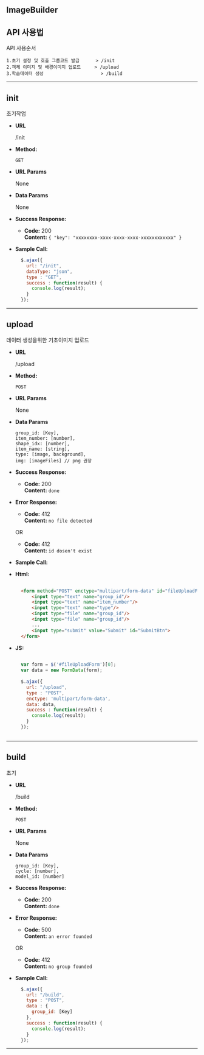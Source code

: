 ## ImageBuilder

API 사용법
----
API 사용순서

    1.초기 설정 및 호출 그룹코드 발급      > /init
    2.객체 이미지 및 배경이미지 업로드     > /upload
    3.학습데이터 생성                     > /build
  
***
init
----
  초기작업 

* **URL**

  /init

* **Method:**

  `GET`
  
* **URL Params**

  None

* **Data Params**

  None

* **Success Response:**

  * **Code:** 200 <br />
    **Content:** `{ "key": "xxxxxxxx-xxxx-xxxx-xxxx-xxxxxxxxxxxx" }`
 
<!-- 
  * **Error Response:**

  * **Code:** 404 NOT FOUND <br />
    **Content:** `{ error : "User doesn't exist" }`

  OR

  * **Code:** 401 UNAUTHORIZED <br />
    **Content:** `{ error : "You are unauthorized to make this request." }`
-->
* **Sample Call:**

  ```javascript
    $.ajax({
      url: "/init",
      dataType: "json",
      type : "GET",
      success : function(result) {
        console.log(result);
      }
    });
  ```

***
upload
----
  데이터 생성을위한 기초이미지 업로드 

* **URL**

  /upload

* **Method:**

  `POST`
  
* **URL Params**

  None

* **Data Params**

      group_id: [Key],
      item_number: [number],
      shape_idx: [number],
      item_name: [string],
      type: [image, background],
      img: [imageFiles] // png 권장

* **Success Response:**

  * **Code:** 200 <br />
    **Content:** `done`


* **Error Response:**

  * **Code:** 412 <br />
    **Content:** `no file detected`

  OR

  * **Code:** 412 <br />
    **Content:** `id dosen't exist`

* **Sample Call:**

* **Html:**
  ```html
    
    <form method="POST" enctype="multipart/form-data" id="fileUploadForm">
        <input type="text" name="group_id"/>
        <input type="text" name="item_number"/>    
        <input type="text" name="type"/>        
        <input type="file" name="group_id"/>    
        <input type="file" name="group_id"/>   
        ...
        <input type="submit" value="Submit" id="SubmitBtn">
    </form>

  ```

* **JS:**
  ```javascript
    
    var form = $('#fileUploadForm')[0];
    var data = new FormData(form);
    
    $.ajax({
      url: "/upload",
      type : "POST",
      enctype: 'multipart/form-data',
      data: data,
      success : function(result) {
        console.log(result);
      }
    });
    
  ```

***
build
----
  초기 

* **URL**

  /build

* **Method:**

  `POST`
  
* **URL Params**

  None

* **Data Params**

      group_id: [Key],
      cycle: [number],
      model_id: [number]

* **Success Response:**

  * **Code:** 200 <br />
    **Content:** `done`
    
* **Error Response:**

  * **Code:** 500 <br />
    **Content:** `an error founded`

  OR

  * **Code:** 412 <br />
    **Content:** `no group founded`
    
* **Sample Call:**

  ```javascript
    $.ajax({
      url: "/build",
      type : "POST",
      data : {
        group_id: [Key]
      },
      success : function(result) {
        console.log(result);
      }
    });
  ```

***
